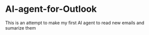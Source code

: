 # AI-agent-for-Outlook
This is an attempt to make my first AI agent to read new emails and sumarize them
